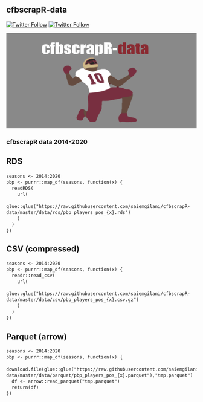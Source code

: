 ## __cfbscrapR-data__ 
[![Twitter Follow](https://img.shields.io/twitter/follow/cfbscrapR?style=social)](https://twitter.com/cfbscrapR) [![Twitter Follow](https://img.shields.io/twitter/follow/saiemgilani?style=social)](https://twitter.com/saiemgilani)

![social_card_data_repo.png](https://raw.githubusercontent.com/saiemgilani/cfbscrapR-data/master/social_card_data_repo.png)
### __cfbscrapR data 2014-2020__

## RDS
```
seasons <- 2014:2020
pbp <- purrr::map_df(seasons, function(x) {
  readRDS(
    url(
      glue::glue("https://raw.githubusercontent.com/saiemgilani/cfbscrapR-data/master/data/rds/pbp_players_pos_{x}.rds")
    )
  )
})
```

## CSV (compressed)
```
seasons <- 2014:2020
pbp <- purrr::map_df(seasons, function(x) {
  readr::read_csv(
    url(
      glue::glue("https://raw.githubusercontent.com/saiemgilani/cfbscrapR-data/master/data/csv/pbp_players_pos_{x}.csv.gz")
    )
  )
})
```
## Parquet (arrow)
```
seasons <- 2014:2020
pbp <- purrr::map_df(seasons, function(x) {
  download.file(glue::glue("https://raw.githubusercontent.com/saiemgilani/cfbscrapR-data/master/data/parquet/pbp_players_pos_{x}.parquet"),"tmp.parquet")
  df <- arrow::read_parquet("tmp.parquet")
  return(df)
})
```
